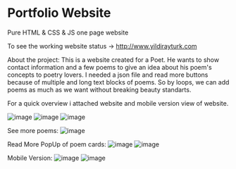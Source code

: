 # Portfolio Website
Pure HTML &amp; CSS &amp; JS one page website


To see the working website status  →  http://www.yildirayturk.com

About the project: 
This is a website created for a Poet. He wants to show contact information and a few poems to give an idea about his poem's concepts to poetry lovers.
I needed a json file and read more buttons because of multiple and long text blocks of poems. So by loops, we can add poems as much as we want without breaking beauty standarts. 

For a quick overview i attached website and mobile version view of website. 

![image](https://user-images.githubusercontent.com/69623465/224817264-037e4562-8b48-4f9f-a57f-8f4a24756af4.png)
![image](https://user-images.githubusercontent.com/69623465/224817366-532146bf-6b72-44c4-a9ba-6bf3bc5de458.png)
![image](https://user-images.githubusercontent.com/69623465/224817465-15faa720-cf76-4252-82c2-cc9a9d4fb252.png)

See more poems: 
![image](https://user-images.githubusercontent.com/69623465/224817603-13512a47-718d-443c-a003-1444c6058862.png)

Read More PopUp of poem cards: 
![image](https://user-images.githubusercontent.com/69623465/224817857-6ea2490f-f901-4b73-bf53-259a43a42d63.png)
![image](https://user-images.githubusercontent.com/69623465/224817965-ffbf21cd-5c62-4d49-9366-e1b110559a66.png)

Mobile Version: 
![image](https://user-images.githubusercontent.com/69623465/224819516-1616f49f-de23-4770-af71-d8d2e727f406.png)
![image](https://user-images.githubusercontent.com/69623465/224819486-80c37d9a-3d14-4492-b428-17a1fee67fa6.png)




